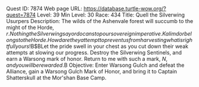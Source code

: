 Quest ID: 7874
Web page URL: https://database.turtle-wow.org/?quest=7874
Level: 39
Min Level: 30
Race: 434
Title: Quell the Silverwing Usurpers
Description: The wilds of the Ashenvale forest will succumb to the might of the Horde, $r. Nothing the Silverwing say or do can stop our sovereign imperative. Kalimdor belongs to the Horde. How dare they attempt to prevent us from harvesting what is rightfully ours!$B$BLet the pride swell in your chest as you cut down their weak attempts at slowing our progress. Destroy the Silverwing Sentinels, and earn a Warsong mark of honor.  Return to me with such a mark, $N, and you will be rewarded.$B
Objective: Enter Warsong Gulch and defeat the Alliance, gain a Warsong Gulch Mark of Honor, and bring it to Captain Shatterskull at the Mor'shan Base Camp.
